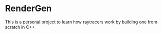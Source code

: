 # RenderGen
This is a personal project to learn how raytracers work by building one from scratch in C++

